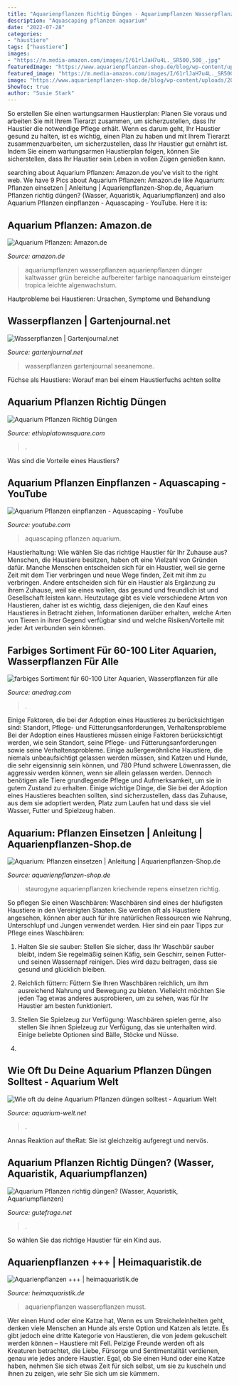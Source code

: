 ```yaml
---
title: "Aquarienpflanzen Richtig Düngen - Aquariumpflanzen Wasserpflanzen Aquarienpflanzen Dünger Kaltwasser Grün Bereiche Aufbereiter Farbige Nanoaquarium Einsteiger Tropica Leichte Algenwachstum"
description: "Aquascaping pflanzen aquarium"
date: "2022-07-28"
categories:
- "haustiere"
tags: ["haustiere"]
images:
- "https://m.media-amazon.com/images/I/61rlJaH7u4L._SR500,500_.jpg"
featuredImage: "https://www.aquarienpflanzen-shop.de/blog/wp-content/uploads/2018/01/aquarienpflanzen-einpflanzen-kriechende-staurogyne-staurogyne-repens_3.jpg"
featured_image: "https://m.media-amazon.com/images/I/61rlJaH7u4L._SR500,500_.jpg"
image: "https://www.aquarienpflanzen-shop.de/blog/wp-content/uploads/2018/01/aquarienpflanzen-einpflanzen-kriechende-staurogyne-staurogyne-repens_3.jpg"
ShowToc: true
author: "Susie Stark"
---
```



So erstellen Sie einen wartungsarmen Haustierplan: Planen Sie voraus und arbeiten Sie mit Ihrem Tierarzt zusammen, um sicherzustellen, dass Ihr Haustier die notwendige Pflege erhält.
Wenn es darum geht, Ihr Haustier gesund zu halten, ist es wichtig, einen Plan zu haben und mit Ihrem Tierarzt zusammenzuarbeiten, um sicherzustellen, dass Ihr Haustier gut ernährt ist. Indem Sie einem wartungsarmen Haustierplan folgen, können Sie sicherstellen, dass Ihr Haustier sein Leben in vollen Zügen genießen kann.

	

		
searching about Aquarium Pflanzen: Amazon.de you've visit to the right web. We have 9 Pics about Aquarium Pflanzen: Amazon.de like Aquarium: Pflanzen einsetzen | Anleitung | Aquarienpflanzen-Shop.de, Aquarium Pflanzen richtig düngen? (Wasser, Aquaristik, Aquariumpflanzen) and also Aquarium Pflanzen einpflanzen - Aquascaping - YouTube. Here it is:
		
    
## Aquarium Pflanzen: Amazon.de

<img loading=lazy src="https://m.media-amazon.com/images/I/61rlJaH7u4L._SR500,500_.jpg" onerror="this.onerror=null;this.src='https://tse4.mm.bing.net/th?id=OIP.hJXVb9y6TbkWa5PexIAiXgHaHa&amp;pid=15.1';" alt="Aquarium Pflanzen: Amazon.de">

_Source: amazon.de_

>aquariumpflanzen wasserpflanzen aquarienpflanzen dünger kaltwasser grün bereiche aufbereiter farbige nanoaquarium einsteiger tropica leichte algenwachstum. 

	

Hautprobleme bei Haustieren: Ursachen, Symptome und Behandlung

    
## Wasserpflanzen | Gartenjournal.net

<img loading=lazy src="https://img.gartenjournal.net/wp-content/uploads/seeanemone-1-700x467.jpg" onerror="this.onerror=null;this.src='https://tse1.mm.bing.net/th?id=OIP.d6-XNpBxmBTVi2QKa-azvwHaE8&amp;pid=15.1';" alt="Wasserpflanzen | Gartenjournal.net">

_Source: gartenjournal.net_

>wasserpflanzen gartenjournal seeanemone. 

	

Füchse als Haustiere: Worauf man bei einem Haustierfuchs achten sollte

    
## Aquarium Pflanzen Richtig Düngen

<img loading=lazy src="https://www.aquarienpflanzen-shop.de/blog/wp-content/uploads/2017/07/schnellwachsende-aquarienpflanzen.jpg" onerror="this.onerror=null;this.src='https://tse4.mm.bing.net/th?id=OIP.uPr5zYD4sDokiQPw1DPCqAHaEn&amp;pid=15.1';" alt="Aquarium Pflanzen Richtig Düngen">

_Source: ethiopiatownsquare.com_

>. 

	

Was sind die Vorteile eines Haustiers?

    
## Aquarium Pflanzen Einpflanzen - Aquascaping - YouTube

<img loading=lazy src="https://i.ytimg.com/vi/SBreD3DnJAQ/maxresdefault.jpg" onerror="this.onerror=null;this.src='https://tse1.mm.bing.net/th?id=OIP.YIqjgH_onrRV4gfSvw0lGwHaEK&amp;pid=15.1';" alt="Aquarium Pflanzen einpflanzen - Aquascaping - YouTube">

_Source: youtube.com_

>aquascaping pflanzen aquarium. 

	

Haustierhaltung: Wie wählen Sie das richtige Haustier für Ihr Zuhause aus?
Menschen, die Haustiere besitzen, haben oft eine Vielzahl von Gründen dafür. Manche Menschen entscheiden sich für ein Haustier, weil sie gerne Zeit mit dem Tier verbringen und neue Wege finden, Zeit mit ihm zu verbringen. Andere entscheiden sich für ein Haustier als Ergänzung zu ihrem Zuhause, weil sie eines wollen, das gesund und freundlich ist und Gesellschaft leisten kann. Heutzutage gibt es viele verschiedene Arten von Haustieren, daher ist es wichtig, dass diejenigen, die den Kauf eines Haustieres in Betracht ziehen, Informationen darüber erhalten, welche Arten von Tieren in ihrer Gegend verfügbar sind und welche Risiken/Vorteile mit jeder Art verbunden sein können.

    
## Farbiges Sortiment Für 60-100 Liter Aquarien, Wasserpflanzen Für Alle

<img loading=lazy src="http://anedrag.com/wp-content/uploads/2019/11/82424.jpg" onerror="this.onerror=null;this.src='https://tse4.mm.bing.net/th?id=OIP.8up9e2LU6TU8CCEZIzwpLQHaHA&amp;pid=15.1';" alt="farbiges Sortiment für 60-100 Liter Aquarien, Wasserpflanzen für alle">

_Source: anedrag.com_

>. 

	

Einige Faktoren, die bei der Adoption eines Haustieres zu berücksichtigen sind: Standort, Pflege- und Fütterungsanforderungen, Verhaltensprobleme
Bei der Adoption eines Haustieres müssen einige Faktoren berücksichtigt werden, wie sein Standort, seine Pflege- und Fütterungsanforderungen sowie seine Verhaltensprobleme. Einige außergewöhnliche Haustiere, die niemals unbeaufsichtigt gelassen werden müssen, sind Katzen und Hunde, die sehr eigensinnig sein können, und 780 Pfund schwere Löwenrassen, die aggressiv werden können, wenn sie allein gelassen werden. Dennoch benötigen alle Tiere grundlegende Pflege und Aufmerksamkeit, um sie in gutem Zustand zu erhalten. Einige wichtige Dinge, die Sie bei der Adoption eines Haustieres beachten sollten, sind sicherzustellen, dass das Zuhause, aus dem sie adoptiert werden, Platz zum Laufen hat und dass sie viel Wasser, Futter und Spielzeug haben.

    
## Aquarium: Pflanzen Einsetzen | Anleitung | Aquarienpflanzen-Shop.de

<img loading=lazy src="https://www.aquarienpflanzen-shop.de/blog/wp-content/uploads/2018/01/aquarienpflanzen-einpflanzen-kriechende-staurogyne-staurogyne-repens_3.jpg" onerror="this.onerror=null;this.src='https://tse4.mm.bing.net/th?id=OIP.H-fZ8vwEP67bOc5-19jCzQAAAA&amp;pid=15.1';" alt="Aquarium: Pflanzen einsetzen | Anleitung | Aquarienpflanzen-Shop.de">

_Source: aquarienpflanzen-shop.de_

>staurogyne aquarienpflanzen kriechende repens einsetzen richtig. 

	

So pflegen Sie einen Waschbären:
Waschbären sind eines der häufigsten Haustiere in den Vereinigten Staaten. Sie werden oft als Haustiere angesehen, können aber auch für ihre natürlichen Ressourcen wie Nahrung, Unterschlupf und Jungen verwendet werden. Hier sind ein paar Tipps zur Pflege eines Waschbären:
1. Halten Sie sie sauber: Stellen Sie sicher, dass Ihr Waschbär sauber bleibt, indem Sie regelmäßig seinen Käfig, sein Geschirr, seinen Futter- und seinen Wassernapf reinigen. Dies wird dazu beitragen, dass sie gesund und glücklich bleiben.

2. Reichlich füttern: Füttern Sie Ihren Waschbären reichlich, um ihm ausreichend Nahrung und Bewegung zu bieten. Vielleicht möchten Sie jeden Tag etwas anderes ausprobieren, um zu sehen, was für Ihr Haustier am besten funktioniert.

3. Stellen Sie Spielzeug zur Verfügung: Waschbären spielen gerne, also stellen Sie ihnen Spielzeug zur Verfügung, das sie unterhalten wird. Einige beliebte Optionen sind Bälle, Stöcke und Nüsse.

4.

    
## Wie Oft Du Deine Aquarium Pflanzen Düngen Solltest - Aquarium Welt

<img loading=lazy src="https://917095.smushcdn.com/2272975/wp-content/uploads/2020/11/IMG_20201113_1305086-01-1024x767.jpg?lossy=1&amp;strip=1&amp;webp=1" onerror="this.onerror=null;this.src='https://tse1.mm.bing.net/th?id=OIP.GnhfwrA-FZFKBAiNEna5mQHaFj&amp;pid=15.1';" alt="Wie oft du deine Aquarium Pflanzen düngen solltest - Aquarium Welt">

_Source: aquarium-welt.net_

>. 

	

Annas Reaktion auf theRat: Sie ist gleichzeitig aufgeregt und nervös.

    
## Aquarium Pflanzen Richtig Düngen? (Wasser, Aquaristik, Aquariumpflanzen)

<img loading=lazy src="https://images.gutefrage.net/media/fragen/bilder/aquarium-pflanzen-richtig-duengen/1_original.jpg?v=1580044530000" onerror="this.onerror=null;this.src='https://tse1.mm.bing.net/th?id=OIP.7MaJ1lQRmqNoE8OquTQipgHaJ4&amp;pid=15.1';" alt="Aquarium Pflanzen richtig düngen? (Wasser, Aquaristik, Aquariumpflanzen)">

_Source: gutefrage.net_

>. 

	

So wählen Sie das richtige Haustier für ein Kind aus.

    
## Aquarienpflanzen +++ | Heimaquaristik.de

<img loading=lazy src="http://www.heimaquaristik.de/wp-content/uploads/2019/03/Aquarien-Pflanzen.jpg" onerror="this.onerror=null;this.src='https://tse3.mm.bing.net/th?id=OIP.vEEyCDfBG67bAoebDbuz6gHaEN&amp;pid=15.1';" alt="Aquarienpflanzen +++ | heimaquaristik.de">

_Source: heimaquaristik.de_

>aquarienpflanzen wasserpflanzen musst. 

	

Wer einen Hund oder eine Katze hat,
Wenn es um Streicheleinheiten geht, denken viele Menschen an Hunde als erste Option und Katzen als letzte. Es gibt jedoch eine dritte Kategorie von Haustieren, die von jedem gekuschelt werden können – Haustiere mit Fell. Pelzige Freunde werden oft als Kreaturen betrachtet, die Liebe, Fürsorge und Sentimentalität verdienen, genau wie jedes andere Haustier. Egal, ob Sie einen Hund oder eine Katze haben, nehmen Sie sich etwas Zeit für sich selbst, um sie zu kuscheln und ihnen zu zeigen, wie sehr Sie sich um sie kümmern.

